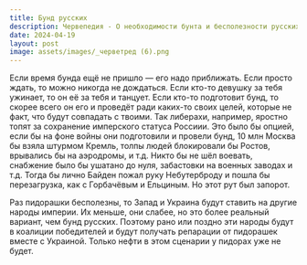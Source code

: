 ```yaml
---
title: Бунд русских
description: Червепедия - О необходимости бунта и бесполезности русских в этом деле.
date: 2024-04-19
layout: post
image: assets/images/_черветред (6).png
---
```


<p>Если время бунда ещё не пришло — его надо приближать. Если просто ждать, то можно никогда не дождаться. Если кто-то девушку за тебя ужинает, то он её за тебя и танцует. Если кто-то подготовит бунд, то скорее всего он его и проведёт ради каких-то своих целей, которые не факт, что будут совпадать с твоими. Так либерахи, например, яростно топят за сохранение имперского статуса Россиии. Это было бы опцией, если бы на фоне войны они подготовили и провели бунд, 10 млн Москва бы взяла штурмом Кремль, толпы людей блокировали бы Ростов, врывались бы на аэродромы, и т.д. Никто бы не шёл воевать, снабжение было бы ушатано до нуля, забастовки на военных заводах и т.д. Тогда бы лично Байден пожал руку Небутерброду и пошла бы перезагрузка, как с Горбачёвым и Ельциным. Но этот рут был запорот.</p>

<p>Раз пидорашки бесполезны, то Запад и Украина будут ставить на другие народы империи. Их меньше, они слабее, но это более реальный вариант, чем бунд русских. Поэтому рано или поздно эти народы будут в коалиции победителей и будут получать репарации от пидорашек вместе с Украиной. Только нефти в этом сценарии у пидорах уже не будет.</p>